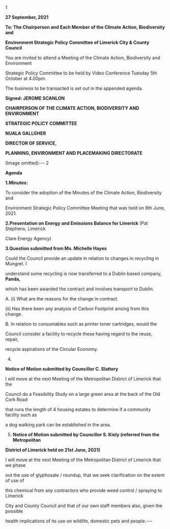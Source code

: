 1

**27 September, 2021**

**To: The Chairperson and Each Member of the Climate Action, Biodiversity and**

**Environment Strategic Policy Committee of Limerick City & County Council**

You are invited to attend a Meeting of the Climate Action, Biodiversity and Environment

Strategic Policy Committee to be held by Video Conference Tuesday 5th October at 4.00pm.

The business to be transacted is set out in the appended agenda.

**Signed: JEROME SCANLON**

**CHAIRPERSON OF THE CLIMATE ACTION, BIODIVERSITY AND ENVIRONMENT**

**STRATEGIC POLICY COMMITTEE**

**NUALA GALLGHER**

**DIRECTOR OF SERVICE,**

**PLANNING, ENVIRONMENT AND PLACEMAKING DIRECTORATE**

(Image omitted)---
2

**Agenda**

**1.Minutes:**

To consider the adoption of the Minutes of the Climate Action, Biodiversity and

Environment Strategic Policy Committee Meeting that was held on 8th June, 2021.

**2.Presentation on Energy and Emissions Balance for Limerick** (Pat Stephens, Limerick

Clare Energy Agency)

**3.Question submitted from Ms. Michelle Hayes**

Could the Council provide an update in relation to changes in recycling in Mungret. I

understand some recycling is now transferred to a Dublin based company, **Panda,**

which has been awarded the contract and involves transport to Dublin.

A. (i) What are the reasons for the change in contract.

(ii) Has there been any analysis of Carbon Footprint arising from this change.

B. In relation to consumables such as printer toner cartridges, would the

Council consider a facility to recycle these having regard to the reuse, repair,

recycle aspirations of the Circular Economy.

4.

**Notice of Motion submitted by Councillor C. Slattery**

I will move at the next Meeting of the Metropolitan District of Limerick that the

Council do a Feasibility Study on a large green area at the back of the Old Cork Road

that runs the length of 4 housing estates to determine if a community facility such as

a dog walking park can be established in the area.

5. **Notice of Motion submitted by Councillor S. Kiely (referred from the Metropolitan**

**District of Limerick held on 21st** **June, 2021)**

I will move at the next Meeting of the Metropolitan District of Limerick that we phase

out the use of glyphosate / roundup, that we seek clarification on the extent of use of

this chemical from any contractors who provide weed control / spraying to Limerick

City and County Council and that of our own staff members also, given the possible

health implications of its use on wildlife, domestic pets and people.---
